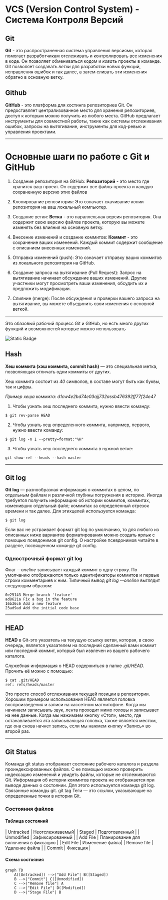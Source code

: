 # VCS (Version Control System) - Система Контроля Версий

## Git

**Git** - это распространенная система управления версиями, которая помогает разработчикам отслеживать и контролировать все изменения в коде.
Он позволяет обмениваться кодом и _ковать_ проекты в команде.
Git позволяет создавать _ветки_ для разработки новых функций, исправления ошибок и так далее, а затем сливать эти изменения обратно в основную ветку.

## Github

**GitHub** - это платформа для хостинга репозиториев Git. Он предоставляет централизованное место для хранения репозиториев, доступ к которым можно получить из любого места.
GitHub предлагает инструменты для совместной работы, такие как системы отслеживания ошибок, запросы на вытягивание, инструменты для код-ревью и управления проектами.

---

# Основные шаги по работе с Git и GitHub

1. Создание репозитория на GitHub:
**Репозиторий** - это место где хранится ваш проект. Он содержит все файлы проекта и каждую сохраненную версию этих файлов

2. Клонирование репозитория:
Это означает скачивание копии репозитория на ваш локальный компьютер.

3. Создание ветки:
**Ветка** - это параллельная версия репозитория. Она содержит свою версию файлов проекта, которую вы можете изменять без влияния на основную ветку.

4. Внесение изменений и создание коммитов:
**Коммит** - это сохранение ваших изменений. Каждый коммит содержит сообщение с описанием внесенных изменений.

5. Отправка изменений (push):
Это означает отправку ваших коммитов из локального репозитория на GitHub.

6. Создание запроса на вытягивание (Pull Request):
Запрос на вытягивание начинает обсуждение ваших изменений. Другие участники могут просмотреть ваши изменения, обсудить их и предложить модификации.

7. Слияние (merge):
После обсуждения и проверки вашего запроса на вытягивание, вы можете объединить свои изменения с основной веткой.

---

Это обазовый рабочий процесс Git и GitHub, но есть много других функций и возможностей которые можно использовать

![Static Badge](https://img.shields.io/badge/github-100000?style=for-the-badge&logo=github&logoColor=white&link=https%3A%2F%2Fdocs.github.com%2F)

## Hash

**Хеш коммита (хэш коммита, commit hash)** — это специальная метка, позволяющая отличать одни коммиты от других.

Хеш коммита состоит из _40_ символов, в составе могут быть как буквы, так и цифры.

*Пример хеша коммита: d1cw4e2bd74e03ajj732assb476392ff77f24e47*

1. Чтобы узнать хеш последнего коммита, нужно ввести команду:

```shell
$ git rev-parse HEAD
```

2. Чтобы узнать хеш определенного коммита, например, первого, нужно ввести команду:

```shell
$ git log -n 1 --pretty=format:"%H"
```
3. Чтобы узнать хеш последнего коммита в нужной ветке:

```shell
git show-ref --heads --hash master
```

---

## Git log

**Git log** — разнообразная информация о коммитах в целом, по отдельным файлам и различной глубины погружения в историю.
Иногда требуется получить информацию об истории коммитов, коммитах, изменивших отдельный файл; коммитах за определенный отрезок времени и так далее.
Для этихцелей используется команда:

```shell
$ git log
```

Если вас не устраивает формат git log по умолчанию, то для любого из описанных ниже вариантов форматирования можно создать ярлык с помощью псевдонимов git config. О настройке псевдонимов читайте в разделе, посвященном команде git config.

### Однострочный формат git log

Флаг *--oneline* записывает каждый коммит в одну строку. По умолчанию отображаются только идентификаторы коммитов и первые строки комментариев к ним. Типичный вывод *git log --oneline* выглядит следующим образом:

```shell
0e25143 Merge branch 'feature'
ad8621a Fix a bug in the feature
16b36c6 Add a new feature
23ad9ad Add the initial code base
```

---

## HEAD

**HEAD** в Git-это указатель на текущую ссылку ветви, которая, в свою очередь, является указателем на последний сделанный вами коммит или последний коммит, который был извлечен из вашего рабочего каталога.

Служебная информация о HEAD содержиться в папке *.git/HEAD*. Прочить её можно с помощью:

```shell
$ cat .git/HEAD
ref: refs/heads/master
```

Это просто способ отслеживания текущей позиции в репозитории. Хорошим примером использования HEAD является головка воспроизведения и записи на кассетном магнитофоне. Когда мы начинаем записывать звук, лента проходит мимо головы и записывает на нее данные. Когда мы нажимаем кнопку «Стоп», место, где останавливается эта записывающая головка, также является местом, где она снова начнет запись, если мы нажмем кнопку «Запись» во второй раз.

---

## Git Status

Команда git status отображает состояние рабочего каталога и раздела проиндексированных файлов. С ее помощью можно проверить индексацию изменений и увидеть файлы, которые не отслеживаются Git. Информация об истории коммитов проекта не отображается при выводе данных о состоянии. Для этого используется команда git log. Связанные команды git. git tag Теги — это ссылки, указывающие на определенные точки в истории Git.

### Состояния файлов

#### Таблица состояний

| Untracked | Неотслеживаемый|
| Staged | Подготовленный |
| Unmodified | Зафиксированный |
| Add File | Планирование для включения в фиксацию |
| Edit File | Изменение файла|
| Remove file | Удаление файла |
| Commit | Фиксация |

#### Схема состояния

```mermaid
graph TD
    A([Untracked]) -->|"Add File"| B([Staged])
    B -->|"Commit"| C([Unmodified])
    C -->|"Remove file"| A
    C -->|"Edit File"| D([Modified])
    D -->|"Stage File"| B
```
